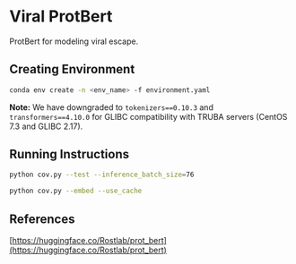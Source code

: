 # Viral ProtBert
ProtBert for modeling viral escape.

## Creating Environment

```bash
conda env create -n <env_name> -f environment.yaml
```

**Note:** We have downgraded to ``tokenizers==0.10.3`` and ``transformers==4.10.0`` for GLIBC compatibility with TRUBA servers (CentOS 7.3 and GLIBC 2.17).

## Running Instructions

```bash
python cov.py --test --inference_batch_size=76
```

```bash
python cov.py --embed --use_cache
```

## References

[https://huggingface.co/Rostlab/prot_bert](https://huggingface.co/Rostlab/prot_bert)